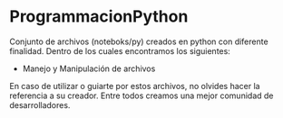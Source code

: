 # ProgrammacionPython
Conjunto de archivos (noteboks/py) creados en python con diferente finalidad. Dentro de los cuales encontramos los siguientes:
* Manejo y Manipulación de archivos

En caso de utilizar o guiarte por estos archivos, no olvides hacer la referencia a su creador. Entre todos creamos una mejor comunidad de desarrolladores.
